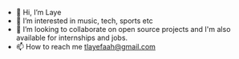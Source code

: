 - 👋 Hi, I’m Laye
- 👀 I’m interested in music, tech, sports etc
- 💞️ I’m looking to collaborate on  open source projects and I'm also available for internships and jobs.
- 📫 How to reach me tlayefaah@gmail.com

<!---
T-laye/T-laye is a ✨ special ✨ repository because its `README.md` (this file) appears on your GitHub profile.
You can click the Preview link to take a look at your changes.
--->

